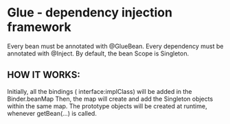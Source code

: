 

# Glue - dependency injection framework

Every bean must be annotated with @GlueBean.
Every dependency must be annotated with @Inject.
By default, the bean Scope is Singleton.

## HOW IT WORKS:
Initially, all the bindings ( interface:implClass) will be added in the Binder.beanMap
Then, the map will create and add the Singleton objects within the same map.
The prototype objects will be created at runtime, whenever getBean(...) is called.